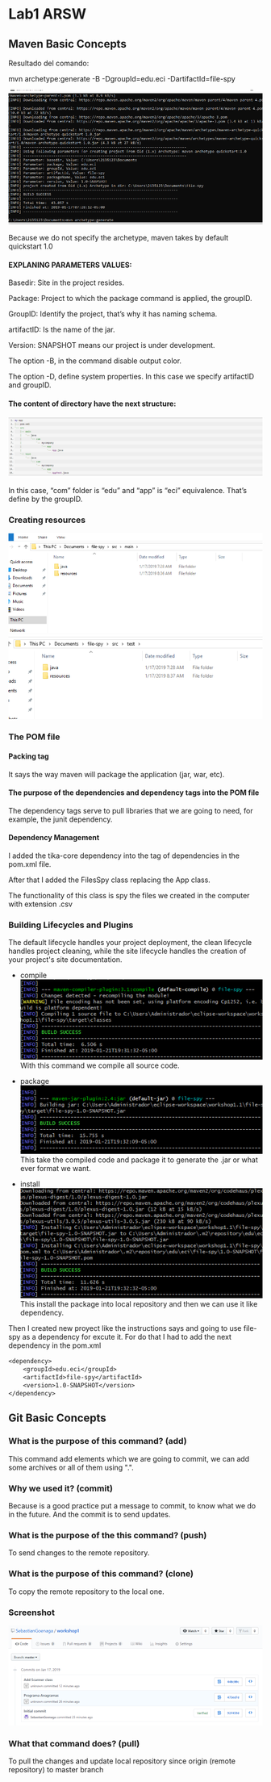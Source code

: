 
# Lab1 ARSW

## Maven Basic Concepts

Resultado del comando:

mvn archetype:generate -B -DgroupId=edu.eci -DartifactId=file-spy

![foto1](Fotos/Foto1.png)

Because we do not specify the archetype, maven takes by default quickstart 1.0

#### EXPLANING PARAMETERS VALUES:

Basedir: Site in the project resides.

Package: Project to which the package command is applied, the groupID.

GroupID: Identify the project, that’s why it has naming schema.

artifactID: Is the name of the jar.

Version: SNAPSHOT means our project is under development.

The option -B, in the command disable output color.

The option -D, define system properties. In this case we specify artifactID and groupID.

#### The content of directory have the next structure:

![foto2](Fotos/Foto2.png)

In this case, “com” folder is “edu” and “app” is “eci” equivalence. That’s define by the groupID.

### Creating resources

![foto3](Fotos/Foto3.png)
![foto4](Fotos/Foto4.png)


### The POM file

#### Packing tag
It says the way maven will package the application (jar, war, etc).
#### The purpose of the dependencies and dependency tags into the POM file
The dependency tags serve to pull libraries that we are going to need, for example, the junit dependency.

#### Dependency Management
I added the tika-core dependency into the tag of dependencies in the pom.xml file.

After that I added the FilesSpy class replacing the App class.

The functionality of this class is spy the files we created in the computer with extension .csv

### Building Lifecycles and Plugins
The default lifecycle handles your project deployment, the clean lifecycle handles project cleaning, while the site lifecycle handles the creation of your project's site documentation.

- compile
![foto5](Fotos/Foto5.png)
With this command we compile all source code.

- package
![foto6](Fotos/Foto6.png)
This take the compiled code and package it to generate the .jar or what ever format we want.
- install
![foto7](Fotos/Foto7.png)
This install the package into local repository and then we can use it like dependency.

Then I created new proyect like the instructions says and going to use file-spy as a dependency for excute it. For do that I had to add the next dependency in the pom.xml

```
<dependency>
	<groupId>edu.eci</groupId>
	<artifactId>file-spy</artifactId>
	<version>1.0-SNAPSHOT</version>
</dependency>
```

## Git Basic Concepts

### What is the purpose of this command? (add)
This command add elements which we are going to commit, we can add some archives or all of them using ".".

### Why we used it? (commit)
Because is a good practice put a message to commit, to know what we do in the future.
And the commit is to send updates.

### What is the purpose of the this command? (push)
To send changes to the remote repository.

### What is the purpose of this command? (clone)
To copy the remote repository to the local one.

### Screenshot
![foto](Fotos/Screenshot.png)

### What that command does? (pull)
To pull the changes and update local repository since origin (remote repository) to master branch



